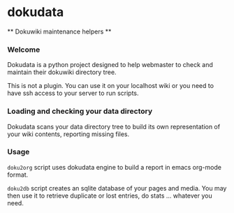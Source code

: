 dokudata
========
** Dokuwiki maintenance helpers **

### Welcome
Dokudata is a python project designed to help webmaster to check and maintain their dokuwiki directory tree.

This is not a plugin. You can use it on your localhost wiki or you need to have ssh access to your server to run scripts.

### Loading and checking your data directory
Dokudata scans your data directory tree to build its own representation of your wiki contents, reporting missing files.

### Usage
 `doku2org` script uses dokudata engine to build a report in emacs org-mode format.

`doku2db` script creates an sqlite database of your pages and media. 
 You may then use it to retrieve duplicate or lost entries, do stats ... whatever you need. 
